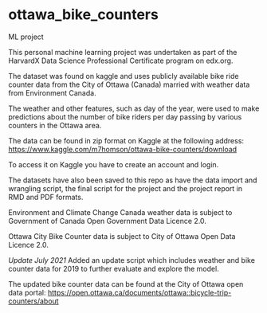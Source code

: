 # ottawa_bike_counters
ML project

This personal machine learning project was undertaken as part of the HarvardX Data Science Professional Certificate program on edx.org.

The dataset was found on kaggle and uses publicly available bike ride counter data from the City of Ottawa (Canada) married with weather data from Environment Canada.

The weather and other features, such as day of the year, were used to make predictions about the number of bike riders per day passing by various counters in the Ottawa area.

The data can be found in zip format on Kaggle at the following address: https://www.kaggle.com/m7homson/ottawa-bike-counters/download

To access it on Kaggle you have to create an account and login.

The datasets have also been saved to this repo as have the data import and wrangling script, the final script for the project and the project report in RMD and PDF formats.

Environment and Climate Change Canada weather data is subject to Government of Canada Open Government Data Licence 2.0.

Ottawa City Bike Counter data is subject to City of Ottawa Open Data Licence 2.0.

_Update July 2021_
Added an update script which includes weather and bike counter data for 2019 to further evaluate and explore the model. 

The updated bike counter data can be found at the City of Ottawa open data portal:
https://open.ottawa.ca/documents/ottawa::bicycle-trip-counters/about


